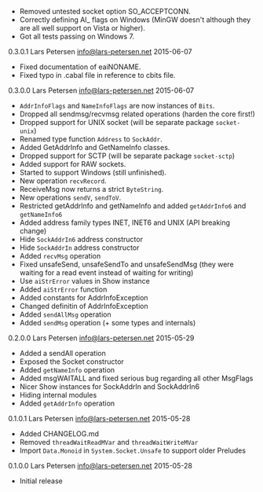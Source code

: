  * Removed untested socket option SO_ACCEPTCONN.
 * Correctly defining AI_ flags on Windows (MinGW doesn't although
   they are all well support on Vista or higher).
 * Got all tests passing on Windows 7.

0.3.0.1 Lars Petersen <info@lars-petersen.net> 2015-06-07

 * Fixed documentation of eaiNONAME.
 * Fixed typo in .cabal file in reference to cbits file.

0.3.0.0 Lars Petersen <info@lars-petersen.net> 2015-06-07

 * `AddrInfoFlags` and `NameInfoFlags` are now instances of `Bits`.
 * Dropped all sendmsg/recvmsg related operations (harden the core first!)
 * Dropped support for UNIX socket (will be separate package `socket-unix`)
 * Renamed type function `Address` to `SockAddr`.
 * Added GetAddrInfo and GetNameInfo classes.
 * Dropped support for SCTP (will be separate package `socket-sctp`)
 * Added support for RAW sockets.
 * Started to support Windows (still unfinished).
 * New operation `recvRecord`.
 * ReceiveMsg now returns a strict `ByteString`.
 * New operations `sendV`, `sendToV`.
 * Restricted getAddrInfo and getNameInfo and added `getAddrInfo6` and
   `getNameInfo6`
 * Added address family types INET, INET6 and UNIX (API breaking change)
 * Hide `SockAddrIn6` address constructor
 * Hide `SockAddrIn` address constructor
 * Added `recvMsg` operation
 * Fixed unsafeSend, unsafeSendTo and unsafeSendMsg (they were waiting for
   a read event instead of waiting for writing)
 * Use `aiStrError` values in Show instance
 * Added `aiStrError` function
 * Added constants for AddrInfoException
 * Changed definitin of AddrInfoException
 * Added `sendAllMsg` operation
 * Added `sendMsg` operation (+ some types and internals)

0.2.0.0 Lars Petersen <info@lars-petersen.net> 2015-05-29

 * Added a sendAll operation
 * Exposed the Socket constructor
 * Added `getNameInfo` operation
 * Added msgWAITALL and fixed serious bug regarding all other MsgFlags
 * Nicer Show instances for SockAddrIn and SockAddrIn6
 * Hiding internal modules
 * Added `getAddrInfo` operation

0.1.0.1 Lars Petersen <info@lars-petersen.net> 2015-05-28

 * Added CHANGELOG.md
 * Removed `threadWaitReadMVar` and `threadWaitWriteMVar`
 * Import `Data.Monoid` in `System.Socket.Unsafe` to support older Preludes

0.1.0.0 Lars Petersen <info@lars-petersen.net> 2015-05-28

 * Initial release